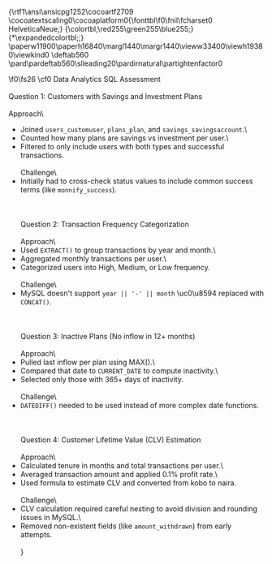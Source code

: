 {\rtf1\ansi\ansicpg1252\cocoartf2709
\cocoatextscaling0\cocoaplatform0{\fonttbl\f0\fnil\fcharset0 HelveticaNeue;}
{\colortbl;\red255\green255\blue255;}
{\*\expandedcolortbl;;}
\paperw11900\paperh16840\margl1440\margr1440\vieww33400\viewh19380\viewkind0
\deftab560
\pard\pardeftab560\slleading20\pardirnatural\partightenfactor0

\f0\fs26 \cf0 Data Analytics SQL Assessment\
\
Question 1: Customers with Savings and Investment Plans\
\
Approach\
- Joined `users_customuser`, `plans_plan`, and `savings_savingsaccount`.\
- Counted how many plans are savings vs investment per user.\
- Filtered to only include users with both types and successful transactions.\
\
 Challenge\
- Initially had to cross-check status values to include common success terms (like `monnify_success`).\
\
\
\
Question 2: Transaction Frequency Categorization\
\
Approach\
- Used `EXTRACT()` to group transactions by year and month.\
- Aggregated monthly transactions per user.\
- Categorized users into High, Medium, or Low frequency.\
\
Challenge\
- MySQL doesn't support `year || '-' || month` \uc0\u8594  replaced with `CONCAT()`.\
\
\
\
Question 3: Inactive Plans (No inflow in 12+ months)\
\
Approach\
- Pulled last inflow per plan using MAX().\
- Compared that date to `CURRENT_DATE` to compute inactivity.\
- Selected only those with 365+ days of inactivity.\
\
Challenge\
- `DATEDIFF()` needed to be used instead of more complex date functions.\
\
\
\
Question 4: Customer Lifetime Value (CLV) Estimation\
\
Approach\
- Calculated tenure in months and total transactions per user.\
- Averaged transaction amount and applied 0.1% profit rate.\
- Used formula to estimate CLV and converted from kobo to naira.\
\
Challenge\
- CLV calculation required careful nesting to avoid division and rounding issues in MySQL.\
- Removed non-existent fields (like `amount_withdrawn`) from early attempts.\
\
}